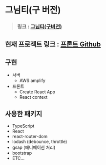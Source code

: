 # 그님티(구 버전)

> ### 링크 : [그님티(구버전)](https://main.dltr9601tbnay.amplifyapp.com/)

## 현재 프로젝트 링크 : [프론트 Github](https://github.com/sjungwon/gnt-react-ts-webpack-frontend)

## 구현

- 서버
  - AWS amplify
- 프론트
  - Create React App
  - React context

## 사용한 패키지

- TypeScript
- React
- react-router-dom
- lodash (debounce, throttle)
- gsap (애니메이션 처리)
- bootstrap
- ETC...
